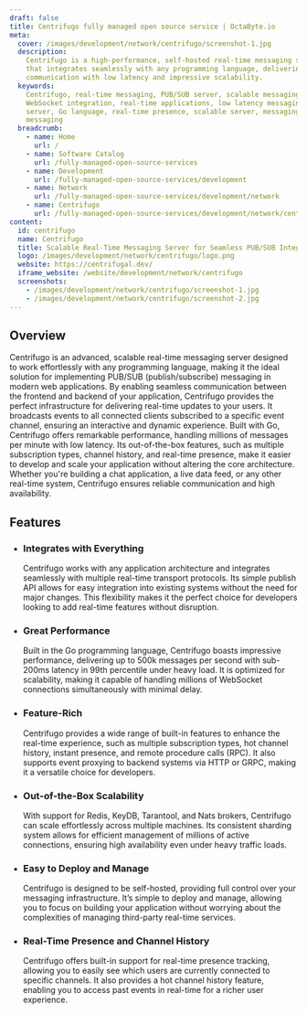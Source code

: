 ```yaml
---
draft: false
title: Centrifugo fully managed open source service | OctaByte.io
meta:
  cover: /images/development/network/centrifugo/screenshot-1.jpg
  description:
    Centrifugo is a high-performance, self-hosted real-time messaging server
    that integrates seamlessly with any programming language, delivering real-time
    communication with low latency and impressive scalability.
  keywords:
    Centrifugo, real-time messaging, PUB/SUB server, scalable messaging server,
    WebSocket integration, real-time applications, low latency messaging, self-hosted
    server, Go language, real-time presence, scalable server, messaging API, instant
    messaging
  breadcrumb:
    - name: Home
      url: /
    - name: Software Catalog
      url: /fully-managed-open-source-services
    - name: Development
      url: /fully-managed-open-source-services/development
    - name: Network
      url: /fully-managed-open-source-services/development/network
    - name: Centrifugo
      url: /fully-managed-open-source-services/development/network/centrifugo
content:
  id: centrifugo
  name: Centrifugo
  title: Scalable Real-Time Messaging Server for Seamless PUB/SUB Integration
  logo: /images/development/network/centrifugo/logo.png
  website: https://centrifugal.dev/
  iframe_website: /website/development/network/centrifugo
  screenshots:
    - /images/development/network/centrifugo/screenshot-1.jpg
    - /images/development/network/centrifugo/screenshot-2.jpg
---
```


## Overview

Centrifugo is an advanced, scalable real-time messaging server designed to work effortlessly with any programming language, making it the ideal solution for implementing PUB/SUB (publish/subscribe) messaging in modern web applications. By enabling seamless communication between the frontend and backend of your application, Centrifugo provides the perfect infrastructure for delivering real-time updates to your users. It broadcasts events to all connected clients subscribed to a specific event channel, ensuring an interactive and dynamic experience. Built with Go, Centrifugo offers remarkable performance, handling millions of messages per minute with low latency. Its out-of-the-box features, such as multiple subscription types, channel history, and real-time presence, make it easier to develop and scale your application without altering the core architecture. Whether you're building a chat application, a live data feed, or any other real-time system, Centrifugo ensures reliable communication and high availability.

## Features

- ### Integrates with Everything

  Centrifugo works with any application architecture and integrates seamlessly with multiple real-time transport protocols. Its simple publish API allows for easy integration into existing systems without the need for major changes. This flexibility makes it the perfect choice for developers looking to add real-time features without disruption.

- ### Great Performance

  Built in the Go programming language, Centrifugo boasts impressive performance, delivering up to 500k messages per second with sub-200ms latency in 99th percentile under heavy load. It is optimized for scalability, making it capable of handling millions of WebSocket connections simultaneously with minimal delay.

- ### Feature-Rich

  Centrifugo provides a wide range of built-in features to enhance the real-time experience, such as multiple subscription types, hot channel history, instant presence, and remote procedure calls (RPC). It also supports event proxying to backend systems via HTTP or GRPC, making it a versatile choice for developers.

- ### Out-of-the-Box Scalability

  With support for Redis, KeyDB, Tarantool, and Nats brokers, Centrifugo can scale effortlessly across multiple machines. Its consistent sharding system allows for efficient management of millions of active connections, ensuring high availability even under heavy traffic loads.

- ### Easy to Deploy and Manage

  Centrifugo is designed to be self-hosted, providing full control over your messaging infrastructure. It’s simple to deploy and manage, allowing you to focus on building your application without worrying about the complexities of managing third-party real-time services.

- ### Real-Time Presence and Channel History

  Centrifugo offers built-in support for real-time presence tracking, allowing you to easily see which users are currently connected to specific channels. It also provides a hot channel history feature, enabling you to access past events in real-time for a richer user experience.
